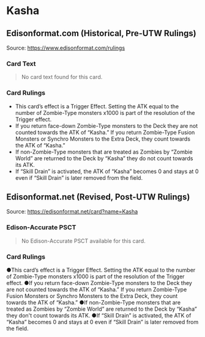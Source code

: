 # Kasha

## Edisonformat.com (Historical, Pre-UTW Rulings)

Source: https://www.edisonformat.com/rulings

### Card Text

> No card text found for this card.

### Card Rulings

*   This card’s effect is a Trigger Effect. Setting the ATK equal to the number of Zombie-Type monsters x1000 is part of the resolution of the Trigger effect.
*   If you return face-down Zombie-Type monsters to the Deck they are not counted towards the ATK of “Kasha.” If you return Zombie-Type Fusion Monsters or Synchro Monsters to the Extra Deck, they count towards the ATK of “Kasha.”
*   If non-Zombie-Type monsters that are treated as Zombies by “Zombie World” are returned to the Deck by “Kasha” they do not count towards its ATK.
*   If “Skill Drain” is activated, the ATK of “Kasha” becomes 0 and stays at 0 even if “Skill Drain” is later removed from the field.

## Edisonformat.net (Revised, Post-UTW Rulings)

Source: https://edisonformat.net/card?name=Kasha

### Edison-Accurate PSCT

> No Edison-Accurate PSCT available for this card.

### Card Rulings

●This card’s effect is a Trigger Effect. Setting the ATK equal to the number of Zombie-Type monsters x1000 is part of the resolution of the Trigger effect.
●If you return face-down Zombie-Type monsters to the Deck they are not counted towards the ATK of “Kasha.” If you return Zombie-Type Fusion Monsters or Synchro Monsters to the Extra Deck, they count towards the ATK of “Kasha.”
●If non-Zombie-Type monsters that are treated as Zombies by “Zombie World” are returned to the Deck by “Kasha” they don't count towards its ATK.
●If “Skill Drain” is activated, the ATK of “Kasha” becomes 0 and stays at 0 even if “Skill Drain” is later removed from the field.
            
